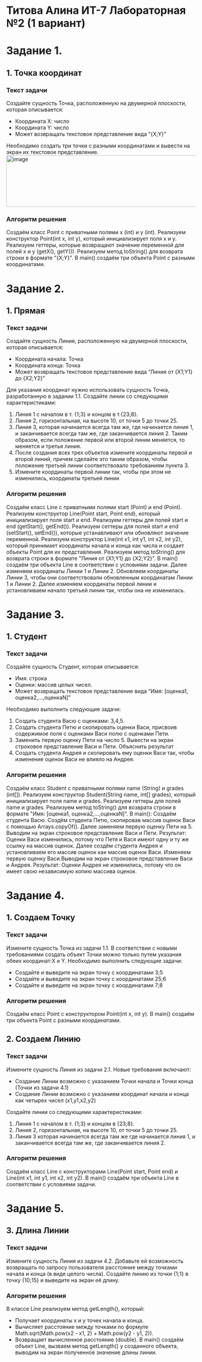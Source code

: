 # Титова Алина ИТ-7 Лабораторная №2 (1 вариант)

# Задание 1.
## 1. Точка координат
### Текст задачи
Создайте сущность Точка, расположенную на двумерной плоскости, которая описывается:
* Координата Х: число
* Координата Y: число
* Может возвращать текстовое представление вида “{X;Y}”

Необходимо создать три точки с разными координатами и вывести на экран их текстовое представление.
<img width="1051" height="137" alt="image" src="https://github.com/user-attachments/assets/0808c5ef-9b72-4546-8eb3-7238bb812069" />

### Алгоритм решения
Создаём класс Point с приватными полями x (int) и y (int). Реализуем конструктор Point(int x, int y), который инициализирует поля x и y. Реализуем геттеры, которые возвращают значение переменной для полей x и y (getX(), getY()). Реализуем метод toString() для возврата строки в формате "{X;Y}". 
В main() создаём три объекта Point с разными координатами.

# Задание 2.
## 1. Прямая
### Текст задачи
Создайте сущность Линия, расположенную на двумерной плоскости, которая описывается:
* Координата начала: Точка
* Координата конца: Точка
* Может возвращать текстовое представление вида “Линия от {X1;Y1} до {X2;Y2}”

Для указания координат нужно использовать сущность Точка, разработанную в задании 1.1. Создайте линии со следующими характеристиками:
1. Линия 1 с началом в т. {1;3} и концом в т.{23;8}.
2. Линия 2, горизонтальная, на высоте 10, от точки 5 до точки 25.
3. Линия 3, которая начинается всегда там же, где начинается линия 1, и заканчивается всегда там же, где заканчивается линия 2. Таким образом, если положение первой или второй линии меняется, то меняется и третья линия.
4. После создания всех трех объектов измените координаты первой и второй линий, причем сделайте это таким образом, чтобы положение третьей линии соответствовало требованиям пункта 3.
5. Измените координаты первой линии так, чтобы при этом не изменились, координаты третьей линии
### Алгоритм решения
Создаём класс Line с приватными полями start (Point) и end (Point). Реализуем конструктор Line(Point start, Point end), который инициализирует поля start и end. Реализуем геттеры для полей start и end (getStart(), getEnd()). Реализуем сеттеры для полей start и end (setStart(), setEnd()), которые устанавливают или обновляют значение переменной. Реализуем конструктор Line(int x1, int y1, int x2, int y2), который принимает координаты начала и конца как числа и создает объекты Point для их представления. Реализуем метод toString() для возврата строки в формате "Линия от {X1;Y1} до {X2;Y2}". 
В main() создаём три объекта Line в соответствии с условиями задачи.
Далее изменяем координаты Линии 1 и Линии 2. Обновляем координаты Линии 3, чтобы они соответствовали обновленным координатам Линии 1 и Линии 2.
Далее изменяем координаты первой линии и установливаем начало третьей линии так, чтобы она не изменилась.

# Задание 3.
## 1. Студент
### Текст задачи
Создайте сущность Студент, которая описывается:
* Имя: строка
* Оценки: массив целых чисел.
* Может возвращать текстовое представление вида “Имя: [оценка1, оценка2,…,оценкаN]”

Необходимо выполнить следующие задачи:
1. Создать студента Васю с оценками: 3,4,5.
2. Создать студента Петю и скопировать оценки Васи, присвоив содержимое поля с оценками Васи полю с оценками Пети.
3. Заменить первую оценку Пети на число 5. Вывести на экран строковое представление Васи и Пети. Объяснить результат
4. Создать студента Андрея и скопировать ему оценки Васи так, чтобы изменение оценок Васи не влияло на Андрея.
### Алгоритм решения
Создаём класс Student с приватными полями name (String) и grades (int[]). Реализуем конструктор Student(String name, int[] grades), который инициализирует поля name и grades. Реализуем геттеры для полей name и grades. Реализуем метод toString() для возврата строки в формате "Имя: [оценка1, оценка2,…,оценкаN]".
В main(): Создаём студента Васю. Создём студента Петю, скопировав массив оценок Васи с помощью Arrays.copyOf().
Далее заменяем первую оценку Пети на 5. Выводим на экран строковое представление Васи и Пети. Результат: Оценки Васи изменились, потому что Петя и Вася имеют одну и ту же ссылку на массив оценок.
Далее создём студента Андрея и установливаем его массив оценок как массив оценок Васи. Изменяем первую оценку Васи.Выводим на экран строковое представление Васи и Андрея. Результат: Оценки Андрея не изменились, потому что он имеет свою независимую копию массива оценок.

# Задание 4.
## 1. Создаем Точку
### Текст задачи
Измените сущность Точка из задачи 1.1. В соответствии с новыми требованиями создать объект Точки можно только путем указания обеих координат:X и Y.
Необходимо выполнить следующие задачи:
* Создайте и выведите на экран точку с координатами 3;5
* Создайте и выведите на экран точку с координатами 25;6
* Создайте и выведите на экран точку с координатами 7;8
### Алгоритм решения
Создаём класс Point с конструктором Point(int x, int y). 
В main() создаём три объекта Point с разными координатами.

## 2. Создаем Линию
### Текст задачи
Измените сущность Линия из задачи 2.1. Новые требования включают:
* Создание Линии возможно с указанием Точки начала и Точки конца (Точки из задачи 4.1)
* Создание Линии возможно с указанием координат начала и конца как четырех чисел (x1,y1,x2,y2)
  
Создайте линии со следующими характеристиками:
1. Линия 1 с началом в т. {1;3} и концом в {23;8}.
2. Линия 2, горизонтальная, на высоте 10, от точки 5 до точки 25.
3. Линия 3 которая начинается всегда там же где начинается линия 1, и заканчивается всегда там же, где заканчивается линия 2.
### Алгоритм решения
Создаём класс Line с конструкторами Line(Point start, Point end) и Line(int x1, int y1, int x2, int y2).
В main() создаём три объекта Line в соответствии с условиями задачи.

# Задание 5.
## 3. Длина Линии
### Текст задачи
Измените сущность Линия из задачи 4.2. Добавьте ей возможность возвращать по запросу пользователя расстояние между точками начала и конца (в виде целого числа). Создайте линию из точки {1;1} в точку {10;15} и выведите на экран её длину.
### Алгоритм решения
В классе Line реализуем метод getLength(), который:
*  Получает координаты x и y точек начала и конца.
*  Вычисляет расстояние между точками по формуле Math.sqrt(Math.pow(x2 - x1, 2) + Math.pow(y2 - y1, 2)).
*  Возвращает вычисленное расстояние (double).
В main() создаём объект Line, вызваем метод getLength() у созданного объекта, выводим на экран полученное значение длины линии.
